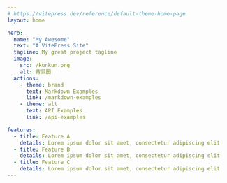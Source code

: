 ```yaml
---
# https://vitepress.dev/reference/default-theme-home-page
layout: home

hero:
  name: "My Awesome"
  text: "A VitePress Site"
  tagline: My great project tagline
  image: 
    src: /kunkun.png
    alt: 背景图
  actions:
    - theme: brand
      text: Markdown Examples
      link: /markdown-examples
    - theme: alt
      text: API Examples
      link: /api-examples

features:
  - title: Feature A
    details: Lorem ipsum dolor sit amet, consectetur adipiscing elit
  - title: Feature B
    details: Lorem ipsum dolor sit amet, consectetur adipiscing elit
  - title: Feature C
    details: Lorem ipsum dolor sit amet, consectetur adipiscing elit
---
```

<DataPanel />
<!-- 撒花 -->
<Confetti />

